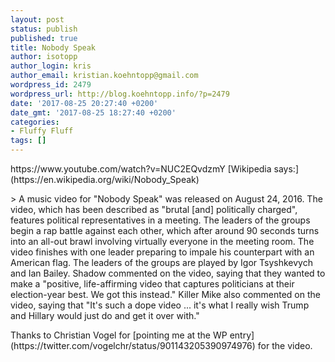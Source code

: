 ```yaml
---
layout: post
status: publish
published: true
title: Nobody Speak
author: isotopp
author_login: kris
author_email: kristian.koehntopp@gmail.com
wordpress_id: 2479
wordpress_url: http://blog.koehntopp.info/?p=2479
date: '2017-08-25 20:27:40 +0200'
date_gmt: '2017-08-25 18:27:40 +0200'
categories:
- Fluffy Fluff
tags: []
---
```

<p>https://www.youtube.com/watch?v=NUC2EQvdzmY <!--more-->[Wikipedia says:](https://en.wikipedia.org/wiki/Nobody_Speak)</p>
<p>> A music video for "Nobody Speak" was released on August 24, 2016. The video, which has been described as "brutal [and] politically charged", features political representatives in a meeting. The leaders of the groups begin a rap battle against each other, which after around 90 seconds turns into an all-out brawl involving virtually everyone in the meeting room. The video finishes with one leader preparing to impale his counterpart with an American flag. The leaders of the groups are played by Igor Tsyshkevych and Ian Bailey. Shadow commented on the video, saying that they wanted to make a "positive, life-affirming video that captures politicians at their election-year best. We got this instead." Killer Mike also commented on the video, saying that "It's such a dope video ... it's what I really wish Trump and Hillary would just do and get it over with."</p>
<p> Thanks to Christian Vogel for [pointing me at the WP entry](https://twitter.com/vogelchr/status/901143205390974976) for the video.</p>
